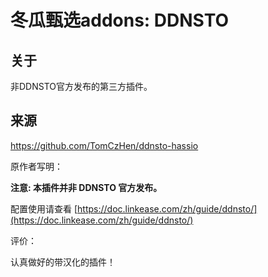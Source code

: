 # 冬瓜甄选addons: DDNSTO

## 关于

非DDNSTO官方发布的第三方插件。



## 来源

https://github.com/TomCzHen/ddnsto-hassio



原作者写明：

**注意: 本插件并非 DDNSTO 官方发布。**

配置使用请查看 [https://doc.linkease.com/zh/guide/ddnsto/](https://doc.linkease.com/zh/guide/ddnsto/)



评价：

认真做好的带汉化的插件！